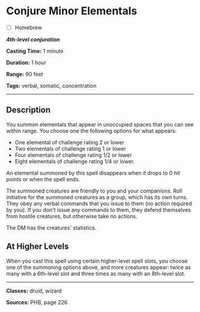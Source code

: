 # Conjure Minor Elementals

- [ ] Homebrew

***4th-level conjuration***

**Casting Time:** 1 minute

**Duration:** 1 hour

**Range:** 90 feet

**Tags:** verbal, somatic, concentration

---

## Description
You summon elementals that appear in unoccupied spaces that you can see within range. You choose one the following options for what appears:
- One elemental of challenge rating 2 or lower
- Two elementals of challenge rating 1 or lower
- Four elementals of challenge rating 1/2 or lower
- Eight elementals of challenge rating 1/4 or lower.

An elemental summoned by this spell disappears when it drops to 0 hit points or when the spell ends.

The summoned creatures are friendly to you and your companions. Roll initiative for the summoned creatures as a group, which has its own turns. They obey any verbal commands that you issue to them (no action required by you). If you don't issue any commands to them, they defend themselves from hostile creatures, but otherwise take no actions.

The DM has the creatures' statistics.

## At Higher Levels
When you cast this spell using certain higher-level spell slots, you choose one of the summoning options above, and more creatures appear: twice as many with a 6th-level slot and three times as many with an 8th-level slot.

---

**Classes:** druid, wizard

**Sources:** PHB, page 226
